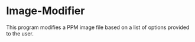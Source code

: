 # Image-Modifier
This program modifies a PPM image file based on a list of options provided to the user. 
